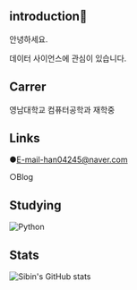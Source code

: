 ## introduction👋
안녕하세요.                      

데이터 사이언스에 관심이 있습니다.

## Carrer
영남대학교 컴퓨터공학과 재학중

## Links
●E-mail-han04245@naver.com

○Blog


## Studying

![Python](https://img.shields.io/badge/python-3670A0?style=flat-square&logo=python&logoColor=ffdd54)

## Stats

![Sibin's GitHub stats](https://github-readme-stats.vercel.app/api?username=hansubin&show_icons=true&theme=radical)
